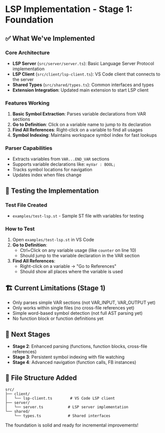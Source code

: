 # LSP Implementation - Stage 1: Foundation

## ✅ What We've Implemented

### Core Architecture
- **LSP Server** (`src/server/server.ts`): Basic Language Server Protocol implementation
- **LSP Client** (`src/client/lsp-client.ts`): VS Code client that connects to the server
- **Shared Types** (`src/shared/types.ts`): Common interfaces and types
- **Extension Integration**: Updated main extension to start LSP client

### Features Working
1. **Basic Symbol Extraction**: Parses variable declarations from VAR sections
2. **Go to Definition**: Click on a variable name to jump to its declaration
3. **Find All References**: Right-click on a variable to find all usages
4. **Symbol Indexing**: Maintains workspace symbol index for fast lookups

### Parser Capabilities
- Extracts variables from `VAR...END_VAR` sections
- Supports variable declarations like: `myVar : BOOL;`
- Tracks symbol locations for navigation
- Updates index when files change

## 🧪 Testing the Implementation

### Test File Created
- `examples/test-lsp.st` - Sample ST file with variables for testing

### How to Test
1. Open `examples/test-lsp.st` in VS Code
2. **Go to Definition**: 
   - Ctrl+Click on any variable usage (like `counter` on line 10)
   - Should jump to the variable declaration in the VAR section
3. **Find All References**:
   - Right-click on a variable → "Go to References"
   - Should show all places where the variable is used

## 🏗️ Current Limitations (Stage 1)
- Only parses simple VAR sections (not VAR_INPUT, VAR_OUTPUT yet)
- Only works within single files (no cross-file references yet)
- Simple word-based symbol detection (not full AST parsing yet)
- No function block or function definitions yet

## 🚀 Next Stages
- **Stage 2**: Enhanced parsing (functions, function blocks, cross-file references)
- **Stage 3**: Persistent symbol indexing with file watching
- **Stage 4**: Advanced navigation (function calls, FB instances)

## 📂 File Structure Added
```
src/
├── client/
│   └── lsp-client.ts        # VS Code LSP client
├── server/
│   └── server.ts           # LSP server implementation
└── shared/
    └── types.ts            # Shared interfaces
```

The foundation is solid and ready for incremental improvements!
